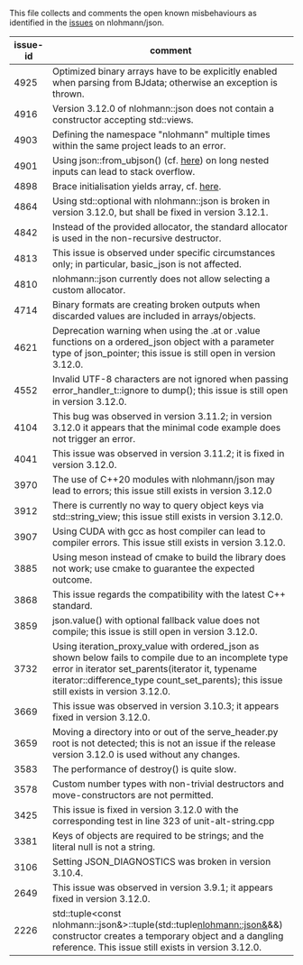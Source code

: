This file collects and comments the open known misbehaviours as identified in the [issues](https://github.com/nlohmann/json/issues?q=is%3Aissue%20state%3Aopen%20label%3A%22kind%3A%20bug%22) on nlohmann/json.

issue-id | comment
---------|--------
4925 | Optimized binary arrays have to be explicitly enabled when parsing from BJdata; otherwise an exception is thrown.
4916 | Version 3.12.0 of nlohmann::json does not contain a constructor accepting std::views.
4903 | Defining the namespace "nlohmann" multiple times within the same project leads to an error.
4901 | Using json::from_ubjson() (cf. [here](https://json.nlohmann.me/api/basic_json/from_ubjson/)) on long nested inputs can lead to stack overflow.
4898 | Brace initialisation yields array, cf. [here](https://json.nlohmann.me/home/faq/#brace-initialization-yields-arrays).
4864 | Using std::optional with nlohmann::json is broken in version 3.12.0, but shall be fixed in version 3.12.1.
4842 | Instead of the provided allocator, the standard allocator is used in the non-recursive destructor.
4813 | This issue is observed under specific circumstances only; in particular, basic_json is not affected.
4810 | nlohmann::json currently does not allow selecting a custom allocator.
4714 | Binary formats are creating broken outputs when discarded values are included in arrays/objects.
4621 | Deprecation warning when using the .at or .value functions on a ordered_json object with a parameter type of json_pointer; this issue is still open in version 3.12.0.
4552 | Invalid UTF-8 characters are not ignored when passing  error_handler_t::ignore to dump(); this issue is still open in version 3.12.0.
4104 | This bug was observed in version 3.11.2; in version 3.12.0 it appears that the minimal code example does not trigger an error.
4041 | This issue was observed in version 3.11.2; it is fixed in version 3.12.0.
3970 | The use of C++20 modules with nlohmann/json may lead to errors; this issue still exists in version 3.12.0
3912 | There is currently no way to query object keys via std::string_view; this issue still exists in version 3.12.0.
3907 | Using CUDA with gcc as host compiler can lead to compiler errors. This issue still exists in version 3.12.0.
3885 | Using meson instead of cmake to build the library does not work; use cmake to guarantee the expected outcome.
3868 | This issue regards the compatibility with the latest C++ standard.
3859 | json.value() with optional fallback value does not compile; this issue is still open in version 3.12.0.
3732 | Using iteration_proxy_value with ordered_json as shown below fails to compile due to an incomplete type error in iterator set_parents(iterator it, typename iterator::difference_type count_set_parents); this issue still exists in version 3.12.0.
3669 | This issue was observed in version 3.10.3; it appears fixed in version 3.12.0.
3659 | Moving a directory into or out of the serve_header.py root is not detected; this is not an issue if the release version 3.12.0 is used without any changes.
3583 | The performance of destroy() is quite slow.
3578 | Custom number types with non-trivial destructors and move-constructors are not permitted.
3425 | This issue is fixed in version 3.12.0 with the corresponding test in line 323 of unit-alt-string.cpp
3381 | Keys of objects are required to be strings; and the literal null is not a string.
3106 | Setting JSON_DIAGNOSTICS was broken in version 3.10.4.
2649 | This issue was observed in version 3.9.1; it appears fixed in version 3.12.0.
2226 | std::tuple<const nlohmann::json&>::tuple(std::tuple<nlohmann::json&>&&) constructor creates a temporary object and a dangling reference. This issue still exists in version 3.12.0.
